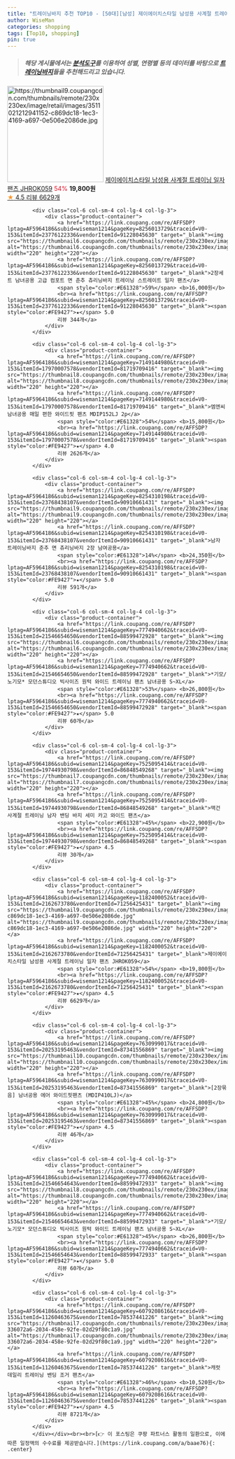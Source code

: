 ```yaml
---
title: "트레이닝바지 추천 TOP10 - [50대][남성] 제이에이치스타일 남성용 사계절 트레이닝 일자 팬츠 JHROK059"
author: WiseMan
categories: shopping
tags: [Top10, shopping]
pin: true
---
```


> ##### 해당 게시물에서는 [**분석도구**](https://itemscout.io/)를 이용하여 **성별**, **연령별** 등의 데이터를 바탕으로 [**트레이닝바지**](https://link.coupang.com/a/baae76)들을 추천해드리고 있습니다.
<div class="container"><div class="row">
            <div class="col-6 col-sm-4 col-lg-4 col-lg-3">
                <div class="product-container">
                    <a href="https://link.coupang.com/re/AFFSDP?lptag=AF5964186&subid=wiseman1214&pageKey=1182400052&traceid=V0-153&itemId=2162673780&vendorItemId=71256425431" target="_blank"><img src="https://thumbnail9.coupangcdn.com/thumbnails/remote/230x230ex/image/retail/images/3511021212941152-c869dc18-1ec3-4169-a697-0e506e2086de.jpg" alt="https://thumbnail9.coupangcdn.com/thumbnails/remote/230x230ex/image/retail/images/3511021212941152-c869dc18-1ec3-4169-a697-0e506e2086de.jpg" width="220" height="220"></a>
                    <a href="https://link.coupang.com/re/AFFSDP?lptag=AF5964186&subid=wiseman1214&pageKey=1182400052&traceid=V0-153&itemId=2162673780&vendorItemId=71256425431" target="_blank">제이에이치스타일 남성용 사계절 트레이닝 일자 팬츠 JHROK059</a>
                    <span style="color:#E61328">54%</span> <b>19,800원</b>
                    <br><a href="https://link.coupang.com/re/AFFSDP?lptag=AF5964186&subid=wiseman1214&pageKey=1182400052&traceid=V0-153&itemId=2162673780&vendorItemId=71256425431" target="_blank"><span style="color:#FE9427">★</span> 4.5
                    리뷰 6629개</a>
                </div>
            </div>
            
            <div class="col-6 col-sm-4 col-lg-4 col-lg-3">
                <div class="product-container">
                    <a href="https://link.coupang.com/re/AFFSDP?lptag=AF5964186&subid=wiseman1214&pageKey=8256013729&traceid=V0-153&itemId=23776122336&vendorItemId=91228045630" target="_blank"><img src="https://thumbnail6.coupangcdn.com/thumbnails/remote/230x230ex/image/vendor_inventory/4d49/1ba8cba6482ce21a62384d445def92119e368f00ff3a780e1dd43fa8947e.jpg" alt="https://thumbnail6.coupangcdn.com/thumbnails/remote/230x230ex/image/vendor_inventory/4d49/1ba8cba6482ce21a62384d445def92119e368f00ff3a780e1dd43fa8947e.jpg" width="220" height="220"></a>
                    <a href="https://link.coupang.com/re/AFFSDP?lptag=AF5964186&subid=wiseman1214&pageKey=8256013729&traceid=V0-153&itemId=23776122336&vendorItemId=91228045630" target="_blank">2장세트 남녀공용 고급 컴포트 면 춘추 츄리닝바지 트레이닝 스트레이트 일자 팬츠</a>
                    <span style="color:#E61328">59%</span> <b>16,000원</b>
                    <br><a href="https://link.coupang.com/re/AFFSDP?lptag=AF5964186&subid=wiseman1214&pageKey=8256013729&traceid=V0-153&itemId=23776122336&vendorItemId=91228045630" target="_blank"><span style="color:#FE9427">★</span> 5.0
                    리뷰 344개</a>
                </div>
            </div>
            
            <div class="col-6 col-sm-4 col-lg-4 col-lg-3">
                <div class="product-container">
                    <a href="https://link.coupang.com/re/AFFSDP?lptag=AF5964186&subid=wiseman1214&pageKey=7149144980&traceid=V0-153&itemId=17970007578&vendorItemId=81719709416" target="_blank"><img src="https://thumbnail8.coupangcdn.com/thumbnails/remote/230x230ex/image/vendor_inventory/7940/7cebb6c0b0a346e17cfa27d46bb66766d19ad633ae3bb8614b96dbb94d6d.jpg" alt="https://thumbnail8.coupangcdn.com/thumbnails/remote/230x230ex/image/vendor_inventory/7940/7cebb6c0b0a346e17cfa27d46bb66766d19ad633ae3bb8614b96dbb94d6d.jpg" width="220" height="220"></a>
                    <a href="https://link.coupang.com/re/AFFSDP?lptag=AF5964186&subid=wiseman1214&pageKey=7149144980&traceid=V0-153&itemId=17970007578&vendorItemId=81719709416" target="_blank">엠엔씨 남녀공용 매일 편한 와이드핏 팬츠 MDIP152LJ 2p</a>
                    <span style="color:#E61328">54%</span> <b>15,800원</b>
                    <br><a href="https://link.coupang.com/re/AFFSDP?lptag=AF5964186&subid=wiseman1214&pageKey=7149144980&traceid=V0-153&itemId=17970007578&vendorItemId=81719709416" target="_blank"><span style="color:#FE9427">★</span> 4.0
                    리뷰 2626개</a>
                </div>
            </div>
            
            <div class="col-6 col-sm-4 col-lg-4 col-lg-3">
                <div class="product-container">
                    <a href="https://link.coupang.com/re/AFFSDP?lptag=AF5964186&subid=wiseman1214&pageKey=8254310198&traceid=V0-153&itemId=23768438107&vendorItemId=90910661431" target="_blank"><img src="https://thumbnail9.coupangcdn.com/thumbnails/remote/230x230ex/image/vendor_inventory/4884/f3d4cf2ab6c283165bdb156fc74900dc63b35d83e1685b5b31b5c6a2e651.jpg" alt="https://thumbnail9.coupangcdn.com/thumbnails/remote/230x230ex/image/vendor_inventory/4884/f3d4cf2ab6c283165bdb156fc74900dc63b35d83e1685b5b31b5c6a2e651.jpg" width="220" height="220"></a>
                    <a href="https://link.coupang.com/re/AFFSDP?lptag=AF5964186&subid=wiseman1214&pageKey=8254310198&traceid=V0-153&itemId=23768438107&vendorItemId=90910661431" target="_blank">남자 트레이닝바지 춘추 면 츄리닝바지 2장 남여공용</a>
                    <span style="color:#E61328">14%</span> <b>24,350원</b>
                    <br><a href="https://link.coupang.com/re/AFFSDP?lptag=AF5964186&subid=wiseman1214&pageKey=8254310198&traceid=V0-153&itemId=23768438107&vendorItemId=90910661431" target="_blank"><span style="color:#FE9427">★</span> 5.0
                    리뷰 591개</a>
                </div>
            </div>
            
            <div class="col-6 col-sm-4 col-lg-4 col-lg-3">
                <div class="product-container">
                    <a href="https://link.coupang.com/re/AFFSDP?lptag=AF5964186&subid=wiseman1214&pageKey=7774940662&traceid=V0-153&itemId=21546654650&vendorItemId=88599472928" target="_blank"><img src="https://thumbnail6.coupangcdn.com/thumbnails/remote/230x230ex/image/vendor_inventory/e3fc/42a1ef710fe9a728112fbf8d164a7163dcf0b2ffac6bd56e989269d805f2.jpg" alt="https://thumbnail6.coupangcdn.com/thumbnails/remote/230x230ex/image/vendor_inventory/e3fc/42a1ef710fe9a728112fbf8d164a7163dcf0b2ffac6bd56e989269d805f2.jpg" width="220" height="220"></a>
                    <a href="https://link.coupang.com/re/AFFSDP?lptag=AF5964186&subid=wiseman1214&pageKey=7774940662&traceid=V0-153&itemId=21546654650&vendorItemId=88599472928" target="_blank">*기모/노기모* 모던스튜디오 빅사이즈 원턱 와이드 트레이닝 팬츠 남녀공용 S~XL</a>
                    <span style="color:#E61328">53%</span> <b>26,800원</b>
                    <br><a href="https://link.coupang.com/re/AFFSDP?lptag=AF5964186&subid=wiseman1214&pageKey=7774940662&traceid=V0-153&itemId=21546654650&vendorItemId=88599472928" target="_blank"><span style="color:#FE9427">★</span> 5.0
                    리뷰 60개</a>
                </div>
            </div>
            
            <div class="col-6 col-sm-4 col-lg-4 col-lg-3">
                <div class="product-container">
                    <a href="https://link.coupang.com/re/AFFSDP?lptag=AF5964186&subid=wiseman1214&pageKey=7525095414&traceid=V0-153&itemId=19744930798&vendorItemId=86848549268" target="_blank"><img src="https://thumbnail7.coupangcdn.com/thumbnails/remote/230x230ex/image/vendor_inventory/748b/0ed99b754456d9c1fa8805643fd0e27ca111ab37926897a78babecc5d035.jpg" alt="https://thumbnail7.coupangcdn.com/thumbnails/remote/230x230ex/image/vendor_inventory/748b/0ed99b754456d9c1fa8805643fd0e27ca111ab37926897a78babecc5d035.jpg" width="220" height="220"></a>
                    <a href="https://link.coupang.com/re/AFFSDP?lptag=AF5964186&subid=wiseman1214&pageKey=7525095414&traceid=V0-153&itemId=19744930798&vendorItemId=86848549268" target="_blank">맥건 사계절 트레이닝 남자 밴딩 바지 세미 카고 와이드 팬츠</a>
                    <span style="color:#E61328">45%</span> <b>22,900원</b>
                    <br><a href="https://link.coupang.com/re/AFFSDP?lptag=AF5964186&subid=wiseman1214&pageKey=7525095414&traceid=V0-153&itemId=19744930798&vendorItemId=86848549268" target="_blank"><span style="color:#FE9427">★</span> 4.5
                    리뷰 30개</a>
                </div>
            </div>
            
            <div class="col-6 col-sm-4 col-lg-4 col-lg-3">
                <div class="product-container">
                    <a href="https://link.coupang.com/re/AFFSDP?lptag=AF5964186&subid=wiseman1214&pageKey=1182400052&traceid=V0-153&itemId=2162673780&vendorItemId=71256425431" target="_blank"><img src="https://thumbnail9.coupangcdn.com/thumbnails/remote/230x230ex/image/retail/images/3511021212941152-c869dc18-1ec3-4169-a697-0e506e2086de.jpg" alt="https://thumbnail9.coupangcdn.com/thumbnails/remote/230x230ex/image/retail/images/3511021212941152-c869dc18-1ec3-4169-a697-0e506e2086de.jpg" width="220" height="220"></a>
                    <a href="https://link.coupang.com/re/AFFSDP?lptag=AF5964186&subid=wiseman1214&pageKey=1182400052&traceid=V0-153&itemId=2162673780&vendorItemId=71256425431" target="_blank">제이에이치스타일 남성용 사계절 트레이닝 일자 팬츠 JHROK059</a>
                    <span style="color:#E61328">54%</span> <b>19,800원</b>
                    <br><a href="https://link.coupang.com/re/AFFSDP?lptag=AF5964186&subid=wiseman1214&pageKey=1182400052&traceid=V0-153&itemId=2162673780&vendorItemId=71256425431" target="_blank"><span style="color:#FE9427">★</span> 4.5
                    리뷰 6629개</a>
                </div>
            </div>
            
            <div class="col-6 col-sm-4 col-lg-4 col-lg-3">
                <div class="product-container">
                    <a href="https://link.coupang.com/re/AFFSDP?lptag=AF5964186&subid=wiseman1214&pageKey=7630999017&traceid=V0-153&itemId=20253195463&vendorItemId=87341556869" target="_blank"><img src="https://thumbnail10.coupangcdn.com/thumbnails/remote/230x230ex/image/vendor_inventory/bb21/d98b50fd0e6d0bf584b136f912b87815cc11a33fe030aa0c36e1123f5dc9.jpg" alt="https://thumbnail10.coupangcdn.com/thumbnails/remote/230x230ex/image/vendor_inventory/bb21/d98b50fd0e6d0bf584b136f912b87815cc11a33fe030aa0c36e1123f5dc9.jpg" width="220" height="220"></a>
                    <a href="https://link.coupang.com/re/AFFSDP?lptag=AF5964186&subid=wiseman1214&pageKey=7630999017&traceid=V0-153&itemId=20253195463&vendorItemId=87341556869" target="_blank">[2장묶음] 남녀공용 에어 와이드핏팬츠 (MDIP410LJ)</a>
                    <span style="color:#E61328">45%</span> <b>24,800원</b>
                    <br><a href="https://link.coupang.com/re/AFFSDP?lptag=AF5964186&subid=wiseman1214&pageKey=7630999017&traceid=V0-153&itemId=20253195463&vendorItemId=87341556869" target="_blank"><span style="color:#FE9427">★</span> 4.5
                    리뷰 46개</a>
                </div>
            </div>
            
            <div class="col-6 col-sm-4 col-lg-4 col-lg-3">
                <div class="product-container">
                    <a href="https://link.coupang.com/re/AFFSDP?lptag=AF5964186&subid=wiseman1214&pageKey=7774940662&traceid=V0-153&itemId=21546654643&vendorItemId=88599472933" target="_blank"><img src="https://thumbnail8.coupangcdn.com/thumbnails/remote/230x230ex/image/vendor_inventory/a960/11b83330c36d9ae793f7805fc0bfcb5e68e0b83a2e04e2bbcba5719a02ae.jpg" alt="https://thumbnail8.coupangcdn.com/thumbnails/remote/230x230ex/image/vendor_inventory/a960/11b83330c36d9ae793f7805fc0bfcb5e68e0b83a2e04e2bbcba5719a02ae.jpg" width="220" height="220"></a>
                    <a href="https://link.coupang.com/re/AFFSDP?lptag=AF5964186&subid=wiseman1214&pageKey=7774940662&traceid=V0-153&itemId=21546654643&vendorItemId=88599472933" target="_blank">*기모/노기모* 모던스튜디오 빅사이즈 원턱 와이드 트레이닝 팬츠 남녀공용 S~XL</a>
                    <span style="color:#E61328">45%</span> <b>26,800원</b>
                    <br><a href="https://link.coupang.com/re/AFFSDP?lptag=AF5964186&subid=wiseman1214&pageKey=7774940662&traceid=V0-153&itemId=21546654643&vendorItemId=88599472933" target="_blank"><span style="color:#FE9427">★</span> 5.0
                    리뷰 60개</a>
                </div>
            </div>
            
            <div class="col-6 col-sm-4 col-lg-4 col-lg-3">
                <div class="product-container">
                    <a href="https://link.coupang.com/re/AFFSDP?lptag=AF5964186&subid=wiseman1214&pageKey=6079208616&traceid=V0-153&itemId=11260463675&vendorItemId=78537441226" target="_blank"><img src="https://thumbnail7.coupangcdn.com/thumbnails/remote/230x230ex/image/retail/images/7382463117900280-336072a6-2034-458e-92fe-02d29f80c1a9.jpg" alt="https://thumbnail7.coupangcdn.com/thumbnails/remote/230x230ex/image/retail/images/7382463117900280-336072a6-2034-458e-92fe-02d29f80c1a9.jpg" width="220" height="220"></a>
                    <a href="https://link.coupang.com/re/AFFSDP?lptag=AF5964186&subid=wiseman1214&pageKey=6079208616&traceid=V0-153&itemId=11260463675&vendorItemId=78537441226" target="_blank">캐럿 데일리 트레이닝 밴딩 조거 팬츠</a>
                    <span style="color:#E61328">46%</span> <b>10,520원</b>
                    <br><a href="https://link.coupang.com/re/AFFSDP?lptag=AF5964186&subid=wiseman1214&pageKey=6079208616&traceid=V0-153&itemId=11260463675&vendorItemId=78537441226" target="_blank"><span style="color:#FE9427">★</span> 4.5
                    리뷰 8721개</a>
                </div>
            </div>
            </div></div><br><br>[👉 이 포스팅은 쿠팡 파트너스 활동의 일환으로, 이에 따른 일정액의 수수료를 제공받습니다.](https://link.coupang.com/a/baae76){: .center}